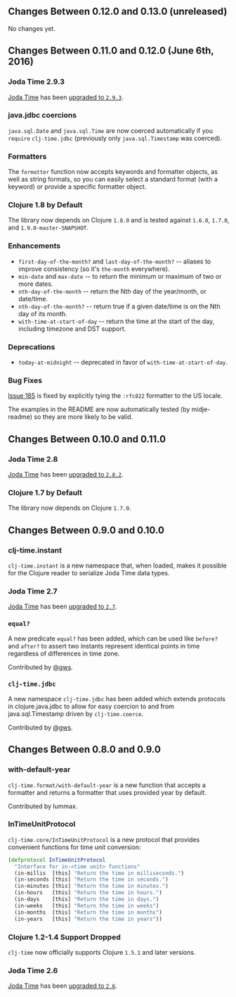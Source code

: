 ## Changes Between 0.12.0 and 0.13.0 (unreleased)

No changes yet.


## Changes Between 0.11.0 and 0.12.0 (June 6th, 2016)

### Joda Time 2.9.3

[Joda Time](http://www.joda.org/joda-time/) has been [upgraded to `2.9.3`](http://www.joda.org/joda-time/upgradeto293.html).

### java.jdbc coercions

`java.sql.Date` and `java.sql.Time` are now coerced automatically if you `require` `clj-time.jdbc` (previously only `java.sql.Timestamp` was coerced).

### Formatters

The `formatter` function now accepts keywords and formatter objects, as well as string formats, so you can easily select a standard format (with a keyword) or provide a specific formatter object.

### Clojure 1.8 by Default

The library now depends on Clojure `1.8.0` and is tested against `1.6.0`, `1.7.0`, and `1.9.0-master-SNAPSHOT`.

### Enhancements

* `first-day-of-the-month?` and `last-day-of-the-month?` -- aliases to improve consistency (so it's `the-month` everywhere).
* `min-date` and `max-date` -- to return the minimum or maximum of two or more dates.
* `nth-day-of-the-month` -- return the Nth day of the year/month, or date/time.
* `nth-day-of-the-month?` -- return true if a given date/time is on the Nth day of its month.
* `with-time-at-start-of-day` -- return the time at the start of the day, including timezone and DST support.

### Deprecations

* `today-at-midnight` -- deprecated in favor of `with-time-at-start-of-day`.

### Bug Fixes

[Issue 185](https://github.com/clj-time/clj-time/issues/185) is fixed by explicitly tying the `:rfc822` formatter to the US locale.

The examples in the README are now automatically tested (by midje-readme) so they are more likely to be valid.

## Changes Between 0.10.0 and 0.11.0

### Joda Time 2.8

[Joda Time](http://www.joda.org/joda-time/) has been [upgraded to `2.8.2`](http://www.joda.org/joda-time/upgradeto282.html).

### Clojure 1.7 by Default

The library now depends on Clojure `1.7.0`.



## Changes Between 0.9.0 and 0.10.0

### clj-time.instant

`clj-time.instant` is a new namespace that, when loaded, makes it possible
for the Clojure reader to serialize Joda Time data types.

### Joda Time 2.7

[Joda Time](http://www.joda.org/joda-time/) has been [upgraded to `2.7`](http://www.joda.org/joda-time/upgradeto270.html).

### `equal?`

A new predicate `equal?` has been added, which can be used like `before?` and
`after?` to assert two instants represent identical points in time regardless of
differences in time zone.

Contributed by [@gws](https://github.com/gws).

### `clj-time.jdbc`

A new namespace `clj-time.jdbc` has been added which extends protocols in
clojure.java.jdbc to allow for easy coercion to and from java.sql.Timestamp
driven by `clj-time.coerce`.

Contributed by [@gws](https://github.com/gws).

## Changes Between 0.8.0 and 0.9.0

### with-default-year

`clj-time.format/with-default-year` is a new function that accepts a formatter
and returns a formatter that uses provided year by default.

Contributed by lummax.

### InTimeUnitProtocol

`clj-time.core/InTimeUnitProtocol` is a new protocol that provides convenient
functions for time unit conversion:

``` clojure
(defprotocol InTimeUnitProtocol
  "Interface for in-<time unit> functions"
  (in-millis  [this] "Return the time in milliseconds.")
  (in-seconds [this] "Return the time in seconds.")
  (in-minutes [this] "Return the time in minutes.")
  (in-hours   [this] "Return the time in hours.")
  (in-days    [this] "Return the time in days.")
  (in-weeks   [this] "Return the time in weeks")
  (in-months  [this] "Return the time in months")
  (in-years   [this] "Return the time in years"))
```

### Clojure 1.2-1.4 Support Dropped

`clj-time` now officially supports Clojure `1.5.1` and later versions.

### Joda Time 2.6

[Joda Time](http://www.joda.org/joda-time/) has been [upgraded to `2.6`](http://www.joda.org/joda-time/upgradeto260.html).
